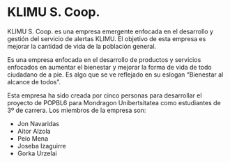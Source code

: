 # KLIMU S. Coop.

KLIMU S. Coop. es una empresa emergente enfocada en el desarrollo y gestión del servicio de alertas KLIMU. El objetivo de esta empresa es mejorar la cantidad de vida de la población general.

Es una empresa enfocada en el desarrollo de productos y servicios enfocados en aumentar el bienestar y mejorar la forma de vida de todo ciudadano de a pie. Es algo que se ve reflejado en su eslogan “Bienestar al alcance de todos”.

Esta empresa ha sido creada por cinco personas para desarrollar el proyecto de POPBL6 para Mondragon Unibertsitatea como estudiantes de 3º de carrera. Los miembros de la empresa son:

- Jon Navaridas
- Aitor Alzola
- Peio Mena
- Joseba Izaguirre
- Gorka Urzelai
